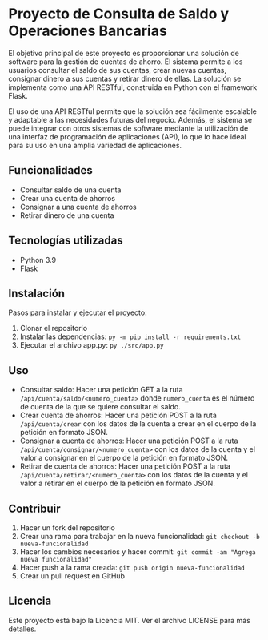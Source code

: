 # Proyecto de Consulta de Saldo y Operaciones Bancarias

El objetivo principal de este proyecto es proporcionar una solución de software para la gestión de cuentas de ahorro. El sistema permite a los usuarios consultar el saldo de sus cuentas, crear nuevas cuentas, consignar dinero a sus cuentas y retirar dinero de ellas. La solución se implementa como una API RESTful, construida en Python con el framework Flask.

El uso de una API RESTful permite que la solución sea fácilmente escalable y adaptable a las necesidades futuras del negocio. Además, el sistema se puede integrar con otros sistemas de software mediante la utilización de una interfaz de programación de aplicaciones (API), lo que lo hace ideal para su uso en una amplia variedad de aplicaciones.

## Funcionalidades

- Consultar saldo de una cuenta
- Crear una cuenta de ahorros
- Consignar a una cuenta de ahorros
- Retirar dinero de una cuenta

## Tecnologías utilizadas

- Python 3.9
- Flask

## Instalación

Pasos para instalar y ejecutar el proyecto:

1. Clonar el repositorio
2. Instalar las dependencias: `py -m pip install -r requirements.txt`
3. Ejecutar el archivo app.py: `py ./src/app.py`

## Uso

- Consultar saldo: Hacer una petición GET a la ruta `/api/cuenta/saldo/<numero_cuenta>` donde `numero_cuenta` es el número de cuenta de la que se quiere consultar el saldo.
- Crear cuenta de ahorros: Hacer una petición POST a la ruta `/api/cuenta/crear` con los datos de la cuenta a crear en el cuerpo de la petición en formato JSON.
- Consignar a cuenta de ahorros: Hacer una petición POST a la ruta `/api/cuenta/consignar/<numero_cuenta>` con los datos de la cuenta y el valor a consignar en el cuerpo de la petición en formato JSON.
- Retirar de cuenta de ahorros: Hacer una petición POST a la ruta `/api/cuenta/retirar/<numero_cuenta>` con los datos de la cuenta y el valor a retirar en el cuerpo de la petición en formato JSON.

## Contribuir

1. Hacer un fork del repositorio
2. Crear una rama para trabajar en la nueva funcionalidad: `git checkout -b nueva-funcionalidad`
3. Hacer los cambios necesarios y hacer commit: `git commit -am "Agrega nueva funcionalidad"`
4. Hacer push a la rama creada: `git push origin nueva-funcionalidad`
5. Crear un pull request en GitHub

## Licencia

Este proyecto está bajo la Licencia MIT. Ver el archivo LICENSE para más detalles.
